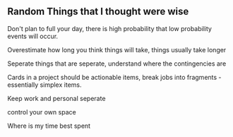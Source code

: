 ## Random Things that I thought were wise

Don't plan to full your day, there is high probability that low probability events will occur.

Overestimate how long you think things will take, things usually take longer

Seperate things that are seperate, understand where the contingencies are

Cards in a project should be actionable items, break jobs into fragments - essentially simplex items.

Keep work and personal seperate

control your own space

Where is my time best spent




